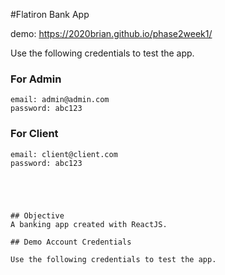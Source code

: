 #Flatiron Bank App 

demo: https://2020brian.github.io/phase2week1/

Use the following credentials to test the app.
### For Admin
```
email: admin@admin.com
password: abc123
```

### For Client
```
email: client@client.com
password: abc123





## Objective
A banking app created with ReactJS.

## Demo Account Credentials

Use the following credentials to test the app.




